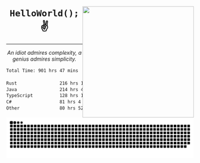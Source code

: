 <div text-align="center">
    <img src="https://i.imgur.com/h1q15Kt.gife" align="right" width="299" height="299">
    <h1 align="center"><code>HelloWorld();</code> ✌️</h1>
    <hr>
    <p align="center"><i>An idiot admires complexity, a genius admires simplicity.</i></p>
</div>

<!--START_SECTION:waka-->

```txt
Total Time: 901 hrs 47 mins

Rust                216 hrs 15 mins █████▓░░░░░░░░░░░░░░░░░░░   22.01 %
Java                214 hrs 49 mins █████▒░░░░░░░░░░░░░░░░░░░   21.86 %
TypeScript          128 hrs 13 mins ███▒░░░░░░░░░░░░░░░░░░░░░   13.05 %
C#                  81 hrs 4 mins   ██░░░░░░░░░░░░░░░░░░░░░░░   08.25 %
Other               80 hrs 52 mins  ██░░░░░░░░░░░░░░░░░░░░░░░   08.23 %
```

<!--END_SECTION:waka-->

<picture>
  <source media="(prefers-color-scheme: dark)" srcset="https://raw.githubusercontent.com/Somfic/Somfic/main/github-contribution-grid-snake-dark.svg">
  <source media="(prefers-color-scheme: light)" srcset="https://raw.githubusercontent.com/Somfic/Somfic/main/github-contribution-grid-snake.svg">
  <img alt="github contribution grid snake animation" src="https://raw.githubusercontent.com/Somfic/Somfic/main/github-contribution-grid-snake.svg">
</picture>
